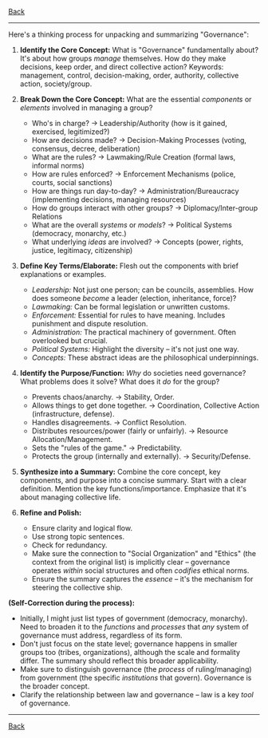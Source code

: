 [Back](README.md)

---

Here's a thinking process for unpacking and summarizing "Governance":

1.  **Identify the Core Concept:** What is "Governance" fundamentally about? It's about how groups *manage* themselves. How do they make decisions, keep order, and direct collective action? Keywords: management, control, decision-making, order, authority, collective action, society/group.

2.  **Break Down the Core Concept:** What are the essential *components* or *elements* involved in managing a group?
    *   Who's in charge? -> Leadership/Authority (how is it gained, exercised, legitimized?)
    *   How are decisions made? -> Decision-Making Processes (voting, consensus, decree, deliberation)
    *   What are the rules? -> Lawmaking/Rule Creation (formal laws, informal norms)
    *   How are rules enforced? -> Enforcement Mechanisms (police, courts, social sanctions)
    *   How are things run day-to-day? -> Administration/Bureaucracy (implementing decisions, managing resources)
    *   How do groups interact with other groups? -> Diplomacy/Inter-group Relations
    *   What are the overall *systems* or *models*? -> Political Systems (democracy, monarchy, etc.)
    *   What underlying *ideas* are involved? -> Concepts (power, rights, justice, legitimacy, citizenship)

3.  **Define Key Terms/Elaborate:** Flesh out the components with brief explanations or examples.
    *   *Leadership:* Not just one person; can be councils, assemblies. How does someone *become* a leader (election, inheritance, force)?
    *   *Lawmaking:* Can be formal legislation or unwritten customs.
    *   *Enforcement:* Essential for rules to have meaning. Includes punishment and dispute resolution.
    *   *Administration:* The practical machinery of government. Often overlooked but crucial.
    *   *Political Systems:* Highlight the diversity – it's not just one way.
    *   *Concepts:* These abstract ideas are the philosophical underpinnings.

4.  **Identify the Purpose/Function:** *Why* do societies need governance? What problems does it solve? What does it *do* for the group?
    *   Prevents chaos/anarchy. -> Stability, Order.
    *   Allows things to get done together. -> Coordination, Collective Action (infrastructure, defense).
    *   Handles disagreements. -> Conflict Resolution.
    *   Distributes resources/power (fairly or unfairly). -> Resource Allocation/Management.
    *   Sets the "rules of the game." -> Predictability.
    *   Protects the group (internally and externally). -> Security/Defense.

5.  **Synthesize into a Summary:** Combine the core concept, key components, and purpose into a concise summary. Start with a clear definition. Mention the key functions/importance. Emphasize that it's about managing collective life.

6.  **Refine and Polish:**
    *   Ensure clarity and logical flow.
    *   Use strong topic sentences.
    *   Check for redundancy.
    *   Make sure the connection to "Social Organization" and "Ethics" (the context from the original list) is implicitly clear – governance operates *within* social structures and often *codifies* ethical norms.
    *   Ensure the summary captures the *essence* – it's the mechanism for steering the collective ship.

**(Self-Correction during the process):**
*   Initially, I might just list types of government (democracy, monarchy). Need to broaden it to the *functions* and *processes* that *any* system of governance must address, regardless of its form.
*   Don't just focus on the state level; governance happens in smaller groups too (tribes, organizations), although the scale and formality differ. The summary should reflect this broader applicability.
*   Make sure to distinguish governance (the *process* of ruling/managing) from government (the specific *institutions* that govern). Governance is the broader concept.
*   Clarify the relationship between law and governance – law is a key *tool* of governance.

---

[Back](README.md)
